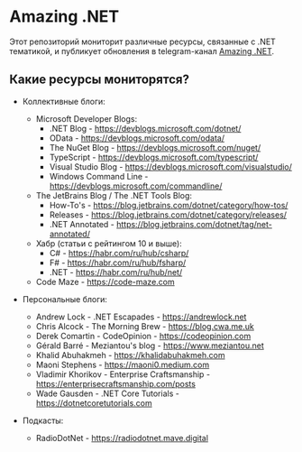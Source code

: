 # Amazing .NET

Этот репозиторий мониторит различные ресурсы, связанные с .NET тематикой, и публикует обновления в telegram-канал [Amazing .NET](https://t.me/amazing_dotnet).

## Какие ресурсы мониторятся?

- Коллективные блоги:
    - Microsoft Developer Blogs:
        - .NET Blog - https://devblogs.microsoft.com/dotnet/
        - OData - https://devblogs.microsoft.com/odata/
        - The NuGet Blog - https://devblogs.microsoft.com/nuget/
        - TypeScript - https://devblogs.microsoft.com/typescript/
        - Visual Studio Blog - https://devblogs.microsoft.com/visualstudio/
        - Windows Command Line - https://devblogs.microsoft.com/commandline/
    - The JetBrains Blog / The .NET Tools Blog:
        - How-To's - https://blog.jetbrains.com/dotnet/category/how-tos/
        - Releases - https://blog.jetbrains.com/dotnet/category/releases/
        - .NET Annotated - https://blog.jetbrains.com/dotnet/tag/net-annotated/
    - Хабр (статьи с рейтингом 10 и выше):
        - C# - https://habr.com/ru/hub/csharp/
        - F# - https://habr.com/ru/hub/fsharp/
        - .NET - https://habr.com/ru/hub/net/
    - Code Maze - https://code-maze.com

- Персональные блоги:
    - Andrew Lock - .NET Escapades - https://andrewlock.net
    - Chris Alcock - The Morning Brew - https://blog.cwa.me.uk
    - Derek Comartin - CodeOpinion - https://codeopinion.com
    - Gérald Barré - Meziantou's blog - https://www.meziantou.net
    - Khalid Abuhakmeh - https://khalidabuhakmeh.com
    - Maoni Stephens - https://maoni0.medium.com
    - Vladimir Khorikov - Enterprise Craftsmanship - https://enterprisecraftsmanship.com/posts
    - Wade Gausden - .NET Core Tutorials - https://dotnetcoretutorials.com

- Подкасты:
    - RadioDotNet - https://radiodotnet.mave.digital
